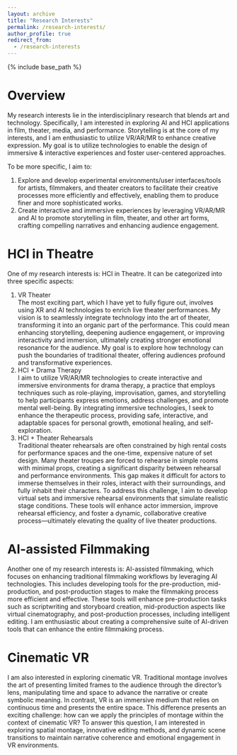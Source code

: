 ```yaml
---
layout: archive
title: "Research Interests"
permalink: /research-interests/
author_profile: true
redirect_from:
  - /research-interests
---
```


{% include base_path %}

Overview
======
My research interests lie in the interdisciplinary research that blends art and technology. Specifically, I am interested in exploring AI and HCI applications in film, theater, media, and performance. Storytelling is at the core of my interests, and I am enthusiastic to utilize VR/AR/MR to enhance creative expression. My goal is to utilize technologies to enable the design of immersive & interactive experiences and foster user-centered approaches.

To be more specific, I aim to:
1. Explore and develop experimental environments/user interfaces/tools for artists, filmmakers, and theater creators to facilitate their creative processes more efficiently and effectively, enabling them to produce finer and more sophisticated works.
2. Create interactive and immersive experiences by leveraging VR/AR/MR and AI to promote storytelling in film, theater, and other art forms, crafting compelling narratives and enhancing audience engagement.



HCI in Theatre
======
One of my research interests is: HCI in Theatre. It can be categorized into three specific aspects:
1. VR Theater <br>
The most exciting part, which I have yet to fully figure out, involves using XR and AI technologies to enrich live theater performances. My vision is to seamlessly integrate technology into the art of theater, transforming it into an organic part of the performance. This could mean enhancing storytelling, deepening audience engagement, or improving interactivity and immersion, ultimately creating stronger emotional resonance for the audience. My goal is to explore how technology can push the boundaries of traditional theater, offering audiences profound and transformative experiences.
2. HCI + Drama Therapy <br>
I aim to utilize VR/AR/MR technologies to create interactive and immersive environments for drama therapy, a practice that employs techniques such as role-playing, improvisation, games, and storytelling to help participants express emotions, address challenges, and promote mental well-being. By integrating immersive technologies, I seek to enhance the therapeutic process, providing safe, interactive, and adaptable spaces for personal growth, emotional healing, and self-exploration.
3. HCI + Theater Rehearsals <br>
Traditional theater rehearsals are often constrained by high rental costs for performance spaces and the one-time, expensive nature of set design. Many theater troupes are forced to rehearse in simple rooms with minimal props, creating a significant disparity between rehearsal and performance environments. This gap makes it difficult for actors to immerse themselves in their roles, interact with their surroundings, and fully inhabit their characters. To address this challenge, I aim to develop virtual sets and immersive rehearsal environments that simulate realistic stage conditions. These tools will enhance actor immersion, improve rehearsal efficiency, and foster a dynamic, collaborative creative process—ultimately elevating the quality of live theater productions.


AI-assisted Filmmaking
======
Another one of my research interests is: AI-assisted filmmaking, which focuses on enhancing traditional filmmaking workflows by leveraging AI technologies. This includes developing tools for the pre-production, mid-production, and post-production stages to make the filmmaking process more efficient and effective. These tools will enhance pre-production tasks such as scriptwriting and storyboard creation, mid-production aspects like virtual cinematography, and post-production processes, including intelligent editing. I am enthusiastic about creating a comprehensive suite of AI-driven tools that can enhance the entire filmmaking process.

Cinematic VR
======
I am also interested in exploring cinematic VR. Traditional montage involves the art of presenting limited frames to the audience through the director’s lens, manipulating time and space to advance the narrative or create symbolic meaning. In contrast, VR is an immersive medium that relies on continuous time and presents the entire space. This difference presents an exciting challenge: how can we apply the principles of montage within the context of cinematic VR? To answer this question, I am interested in exploring spatial montage, innovative editing methods, and dynamic scene transitions to maintain narrative coherence and emotional engagement in VR environments.




